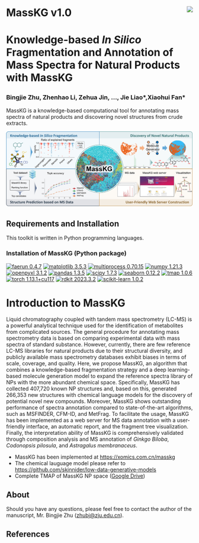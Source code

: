 

# MassKG v1.0 <img src='images/icon.png' align="right" height="200" /></a>

#  **Knowledge-based _In Silico_ Fragmentation and Annotation of Mass Spectra for Natural Products with MassKG**

### Bingjie Zhu<sup></sup>,  Zhenhao Li<sup></sup>, Zehua Jin<sup></sup>, ..., Jie Liao*,Xiaohui Fan*



MassKG is a knowledge-based computational tool for annotating mass spectra of natural products and discovering novel structures from crude extracts.

![Image text](images/overview.jpg)

## Requirements and Installation
This toolkit is written in Python programming languages. 
### Installation of MassKG (Python package)

[![faerun 0.4.7](https://img.shields.io/badge/faerun-0.4.7-blue)](https://pypi.org/project/faerun/0.4.7/) [![matplotlib 3.5.3](https://img.shields.io/badge/matplotlib-3.5.3-green)](https://github.com/matplotlib/matplotlib/) [![multiprocess 0.70.15](https://img.shields.io/badge/multiprocess-0.70.15-yellowgreen)](https://pypi.org/project/multiprocess/0.70.15/) [![numpy 1.21.3](https://img.shields.io/badge/numpy-1.21.3-yellow)](https://github.com/numpy/numpy/) [![openpyxl 3.1.2](https://img.shields.io/badge/openpyxl-3.1.2-orange)](https://pypi.org/project/openpyxl/3.1.2/) [![pandas 1.3.5](https://img.shields.io/badge/pandas-1.3.5-ff69b4)](https://github.com/pandas-dev/pandas/) [![scipy 1.7.3](https://img.shields.io/badge/scipy-1.7.3-purple)](https://github.com/scipy/scipy/) [![seaborn 0.12.2](https://img.shields.io/badge/seaborn-0.12.2-9cf)](https://github.com/mwaskom/seaborn/) [![tmap 1.0.6](https://img.shields.io/badge/tmap-1.0.6-inactive)](https://pypi.org/project/tmap/1.0.6/) [![torch 1.13.1+cu117](https://img.shields.io/badge/torch-1.13.1%2Bcu117-blueviolet)](https://pytorch.org/) [![rdkit 2023.3.2](https://img.shields.io/badge/rdkit-2023.3.2-lightgrey)](https://www.rdkit.org/) [![scikit-learn 1.0.2](https://img.shields.io/badge/scikit--learn-1.0.2-brown)](https://github.com/scikit-learn/scikit-learn/)





# Introduction to MassKG



Liquid chromatography coupled with tandem mass spectrometry (LC-MS) is a powerful analytical technique used for the identification of metabolites from complicated sources. The general procedure for annotating mass spectrometry data is based on comparing experimental data with mass spectra of standard substance. However, currently, there are few reference LC-MS libraries for natural products due to their structural diversity, and publicly available mass spectrometry databases exhibit biases in terms of scale, coverage, and quality. Here, we propose MassKG, an algorithm that combines a knowledge-based fragmentation strategy and a deep learning-based molecule generation model to expand the reference spectra library of NPs with the more abundant chemical space. Specifically, MassKG has collected 407,720 known NP structures and, based on this, generated 266,353 new structures with chemical language models for the discovery of potential novel new compounds. Moreover, MassKG shows outstanding performance of spectra annotation compared to state-of-the-art algorithms, such as MSFINDER, CFM-ID, and MetFrag. To facilitate the usage, MassKG has been implemented as a web server for MS data annotation with a user-friendly interface, an automatic report, and the fragment tree visualization. Finally, the interpretation ability of MassKG is comprehensively validated through composition analysis and MS annotation of _Ginkgo Biloba_, _Codonopsis pilosula_, and _Astragalus membranaceus_.

* MassKG has been implemented at https://xomics.com.cn/masskg
* The chemical lauguage model please refer to https://github.com/skinnider/low-data-generative-models
* Complete TMAP of MassKG NP space ([Google Drive](https://drive.google.com/drive/folders/1U_ne24Be8vxwLpBZ_BHa-idXMowl0KMj))
## About
Should you have any questions, please feel free to contact the author of the manuscript, Mr. Bingjie Zhu (zhubj@zju.edu.cn).

## References

